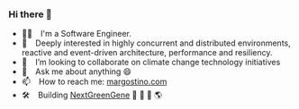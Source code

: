 ### Hi there 👋

- 👨‍💻 &ensp; I'm a Software Engineer.
- 🔌 &ensp; Deeply interested in highly concurrent and distributed environments, reactive and event-driven architecture, performance and resiliency.
- 🌱 &ensp; I’m looking to collaborate on climate change technology initiatives
- 💬  &ensp; Ask me about anything 😄
- 📫  &ensp; How to reach me: [margostino.com](https://margostino.com)
- 🛠️  &ensp; Building [NextGreenGene](https://twitter.com/NextGreenGene) 🔎 🧬 🌳 🌎

